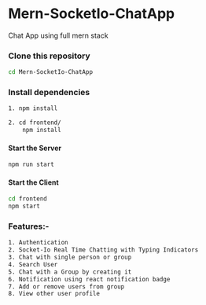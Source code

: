 # Mern-SocketIo-ChatApp
Chat App using full mern stack

### Clone this repository

```bash
cd Mern-SocketIo-ChatApp
```

### Install dependencies

```bash
1. npm install
```
```bash
2. cd frontend/
    npm install
```

#### Start the Server
```bash
npm run start
```

#### Start the Client
```bash
cd frontend
npm start
```

### Features:-
```bash
1. Authentication
2. Socket-Io Real Time Chatting with Typing Indicators 
3. Chat with single person or group
4. Search User
5. Chat with a Group by creating it
6. Notification using react notification badge
7. Add or remove users from group
8. View other user profile
```
